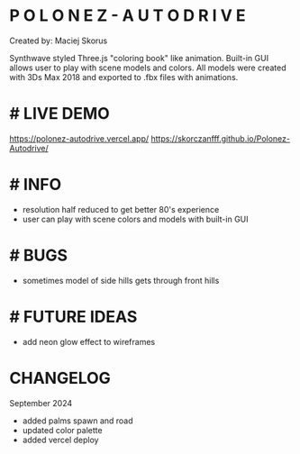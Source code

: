 # P O L O N E Z - A U T O D R I V E

Created by: Maciej Skorus

Synthwave styled Three.js "coloring book" like animation. Built-in GUI allows user to play with scene models and colors.
All models were created with 3Ds Max 2018 and exported to .fbx files with animations.

# # LIVE DEMO

https://polonez-autodrive.vercel.app/
https://skorczanfff.github.io/Polonez-Autodrive/

# # INFO

- resolution half reduced to get better 80's experience
- user can play with scene colors and models with built-in GUI

# # BUGS

- sometimes model of side hills gets through front hills

# # FUTURE IDEAS

- add neon glow effect to wireframes

# CHANGELOG

September 2024

- added palms spawn and road
- updated color palette
- added vercel deploy

